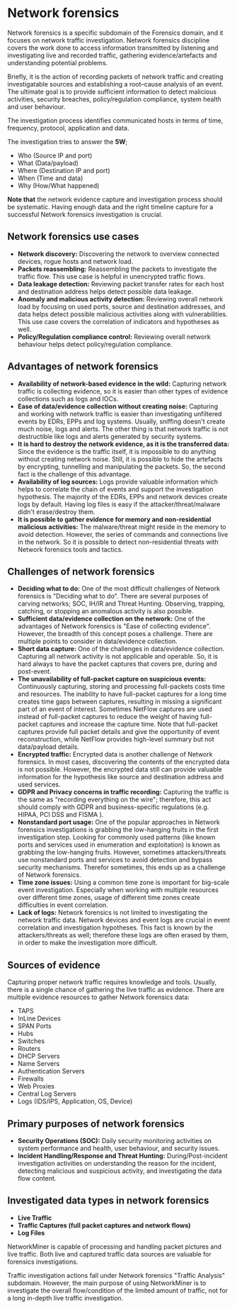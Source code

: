 # Network forensics                            

Network forensics is a specific subdomain of the Forensics domain, and it  focuses on network traffic investigation. Network forensics discipline covers the work done to access information transmitted by listening and  investigating live and recorded traffic, gathering evidence/artefacts and understanding potential problems. 

Briefly, it is the action of recording packets of network traffic and creating investigatable sources and establishing a root–cause analysis of an event. The ultimate goal is to provide sufficient information to detect  malicious activities, security breaches, policy/regulation compliance, system health and user behaviour.

The investigation process identifies communicated hosts in terms of time, frequency, protocol, application and data.

The investigation tries to answer the **5W**;

- Who (Source IP and port)
- What (Data/payload)
- Where (Destination IP and port)
- When (Time and data)
- Why (How/What happened)

**Note that** the network evidence capture and investigation process should be systematic. Having enough data and the right timeline capture for a successful Network forensics investigation is crucial.

## Network forensics use cases

- **Network discovery:** Discovering the network to overview connected devices, rogue hosts and network load. 
- **Packets reassembling:** Reassembling the packets to investigate the traffic flow. This use case is helpful in unencrypted traffic flows.
- **Data leakage detection:** Reviewing packet transfer rates for each host and destination address helps detect possible data leakage. 
- **Anomaly and malicious activity detection:** Reviewing overall network load by focusing on used ports, source and destination  addresses, and data helps detect possible malicious activities along  with vulnerabilities. This use case covers the correlation of indicators and hypotheses as well.
- **Policy/Regulation compliance control:** Reviewing overall network behaviour helps detect policy/regulation compliance.

## Advantages of network forensics

- **Availability of network-based evidence in the wild:** Capturing network traffic is collecting evidence, so it is easier than other  types of evidence collections such as logs and IOCs.
- **Ease of data/evidence collection without creating noise:** Capturing and working with network traffic is easier than investigating  unfiltered events by EDRs, EPPs and log systems. Usually, sniffing  doesn't create much noise, logs and alerts. The other thing is that  network traffic is not destructible like logs and alerts generated by  security systems.
- **It is hard to destroy the network evidence, as it is the transferred data:** Since the evidence is the traffic itself, it is impossible to do anything  without creating network noise. Still, it is possible to hide the  artefacts by encrypting, tunnelling and manipulating the packets. So,  the second fact is the challenge of this advantage.
- **Availability of log sources:** Logs provide valuable information which helps to correlate the chain of  events and support the investigation hypothesis. The majority of the  EDRs, EPPs and network devices create logs by default. Having log files  is easy if the attacker/threat/malware didn't erase/destroy them.
- **It is possible to gather evidence for memory and non-residential malicious activities:** The malware/threat might reside in the memory to avoid detection. However,  the series of commands and connections live in the network. So it is  possible to detect non-residential threats with Network forensics tools  and tactics.

## Challenges of network forensics

- **Deciding what to do:** One of the most difficult challenges of Network forensics is "Deciding what to do". There are several purposes of carving networks; SOC, IH/IR and  Threat Hunting. Observing, trapping, catching, or stopping an anomalous  activity is also possible.
- **Sufficient data/evidence collection on the network:** One of the advantages of Network forensics is "Ease of collecting  evidence". However, the breadth of this concept poses a challenge. There are multiple points to consider in data/evidence collection.
- **Short data capture:** One of the challenges in data/evidence collection. Capturing all network  activity is not applicable and operable. So, it is hard always to have  the packet captures that covers pre, during and post-event.
- **The unavailability of full-packet capture on suspicious events:** Continuously capturing, storing and processing full-packets costs time and  resources. The inability to have full-packet captures for a long time  creates time gaps between captures, resulting in missing a significant  part of an event of interest. Sometimes NetFlow captures are used  instead of full-packet captures to reduce the weight of having  full-packet captures and increase the capture time. Note that  full-packet captures provide full packet details and give the  opportunity of event reconstruction, while NetFlow provides high-level summary but not data/payload details.
- **Encrypted traffic:** Encrypted data is another challenge of Network forensics. In most cases,  discovering the contents of the encrypted data is not possible. However, the encrypted data still can provide valuable information for the  hypothesis like source and destination address and used services.
- **GDPR and Privacy concerns in traffic recording:** Capturing the traffic is the same as "recording everything on the wire";  therefore, this act should comply with GDPR and business-specific  regulations (e.g. HIPAA, PCI DSS and FISMA ).
- **Nonstandard port usage:** One of the popular approaches in Network forensics investigations is  grabbing the low-hanging fruits in the first investigation step. Looking for commonly used patterns (like known ports and services used in  enumeration and exploitation) is known as grabbing the low-hanging  fruits. However, sometimes attackers/threats use nonstandard ports and  services to avoid detection and bypass security mechanisms. Therefor sometimes, this ends up as a challenge of Network forensics.
- **Time zone issues:** Using a common time zone is important for big-scale event investigation.  Especially when working with multiple resources over different time  zones, usage of different time zones create difficulties in event  correlation.
- **Lack of logs:** Network forensics is not limited to investigating the network traffic data.  Network devices and event logs are crucial in event correlation and  investigation hypotheses. This fact is known by the attackers/threats as well; therefore these logs are often erased by them, in order to make  the investigation more difficult.

## Sources of evidence

Capturing proper network traffic requires knowledge and tools. Usually, there is a single chance of gathering the 
live traffic as evidence. There are multiple evidence resources to gather Network forensics data:

- TAPS
- InLine Devices
- SPAN Ports
- Hubs
- Switches
- Routers
- DHCP Servers
- Name Servers
- Authentication Servers
- Firewalls
- Web Proxies
- Central Log Servers
- Logs (IDS/IPS, Application, OS, Device)

## Primary purposes of network forensics

- **Security Operations (SOC):** Daily security monitoring activities on system performance and health, user behaviour, and security issues.
- **Incident Handling/Response and Threat Hunting:** During/Post-incident investigation activities on understanding the reason for the incident,  detecting malicious and suspicious activity, and investigating the data  flow content.

## Investigated data types in network forensics

- **Live Traffic**
- **Traffic Captures (full packet captures and network flows)**
- **Log Files**

NetworkMiner is capable of processing and handling packet pictures and live traffic. Both live and captured traffic data sources are valuable for forensics investigations. 

Traffic investigation actions fall under Network forensics "Traffic Analysis" subdomain. However, the main purpose of using NetworkMiner is to investigate the overall flow/condition of the limited amount of traffic, not for a long in-depth live traffic investigation.
